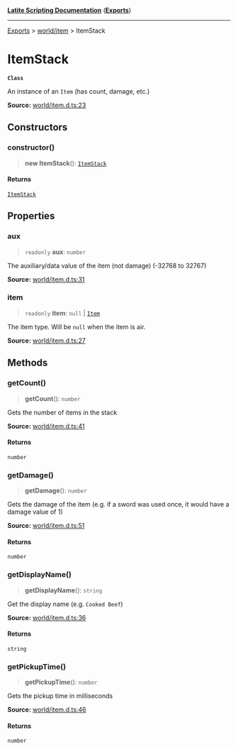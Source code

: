 [**Latite Scripting Documentation**](../../README.md) ([**Exports**](../../exports.md))

---

[Exports](../../exports.md) > [world/item](../index.md) > ItemStack

# ItemStack

**`Class`**

An instance of an `Item` (has count, damage, etc.)

**Source:** [world/item.d.ts:23](https://github.com/LatiteScripting/latitescripting.github.io/blob/a08b0d1/definitions/world/item.d.ts#L23)

## Constructors

### constructor()

> **new ItemStack**(): [`ItemStack`](class.ItemStack.md)

#### Returns

[`ItemStack`](class.ItemStack.md)

## Properties

### aux

> `readonly` **aux**: `number`

The auxiliary/data value of the item (not damage) (-32768 to 32767)

**Source:** [world/item.d.ts:31](https://github.com/LatiteScripting/latitescripting.github.io/blob/a08b0d1/definitions/world/item.d.ts#L31)

### item

> `readonly` **item**: `null` \| [`Item`](class.Item.md)

The item type. Will be `null` when the item is air.

**Source:** [world/item.d.ts:27](https://github.com/LatiteScripting/latitescripting.github.io/blob/a08b0d1/definitions/world/item.d.ts#L27)

## Methods

### getCount()

> **getCount**(): `number`

Gets the number of items in the stack

**Source:** [world/item.d.ts:41](https://github.com/LatiteScripting/latitescripting.github.io/blob/a08b0d1/definitions/world/item.d.ts#L41)

#### Returns

`number`

### getDamage()

> **getDamage**(): `number`

Gets the damage of the item (e.g. if a sword was used once, it would have a damage value of 1)

**Source:** [world/item.d.ts:51](https://github.com/LatiteScripting/latitescripting.github.io/blob/a08b0d1/definitions/world/item.d.ts#L51)

#### Returns

`number`

### getDisplayName()

> **getDisplayName**(): `string`

Get the display name (e.g. `Cooked Beef`)

**Source:** [world/item.d.ts:36](https://github.com/LatiteScripting/latitescripting.github.io/blob/a08b0d1/definitions/world/item.d.ts#L36)

#### Returns

`string`

### getPickupTime()

> **getPickupTime**(): `number`

Gets the pickup time in milliseconds

**Source:** [world/item.d.ts:46](https://github.com/LatiteScripting/latitescripting.github.io/blob/a08b0d1/definitions/world/item.d.ts#L46)

#### Returns

`number`
